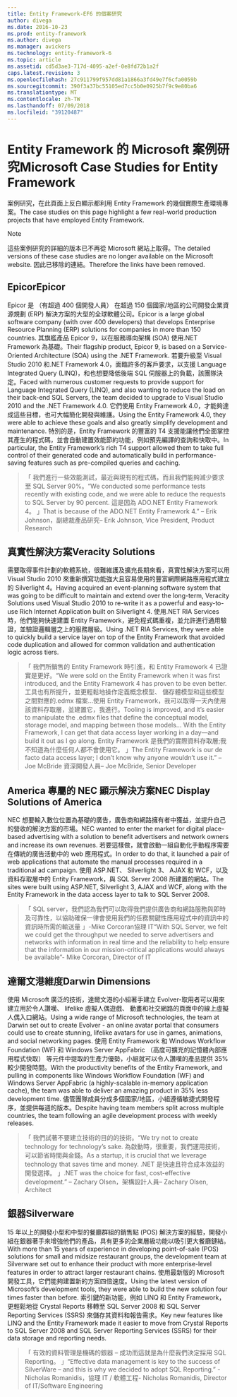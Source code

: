 ```yaml
---
title: Entity Framework-EF6 的個案研究
author: divega
ms.date: 2016-10-23
ms.prod: entity-framework
ms.author: divega
ms.manager: avickers
ms.technology: entity-framework-6
ms.topic: article
ms.assetid: cd5d3ae3-717d-4095-a2ef-0e8fd72b1a2f
caps.latest.revision: 3
ms.openlocfilehash: 27c911799f957dd81a1866a3fd49e7f6cfa0059b
ms.sourcegitcommit: 390f3a37bc55105ed7cc5b0e0925b7f9c9e80ba6
ms.translationtype: MT
ms.contentlocale: zh-TW
ms.lasthandoff: 07/09/2018
ms.locfileid: "39120487"
---
```

# <a name="microsoft-case-studies-for-entity-framework"></a><span data-ttu-id="b867c-102">Entity Framework 的 Microsoft 案例研究</span><span class="sxs-lookup"><span data-stu-id="b867c-102">Microsoft Case Studies for Entity Framework</span></span>
<span data-ttu-id="b867c-103">案例研究，在此頁面上反白顯示都利用 Entity Framework 的幾個實際生產環境專案。</span><span class="sxs-lookup"><span data-stu-id="b867c-103">The case studies on this page highlight a few real-world production projects that have employed Entity Framework.</span></span>
> [!NOTE]
> <span data-ttu-id="b867c-104">這些案例研究的詳細的版本已不再從 Microsoft 網站上取得。</span><span class="sxs-lookup"><span data-stu-id="b867c-104">The detailed versions of these case studies are no longer available on the Microsoft website.</span></span> <span data-ttu-id="b867c-105">因此已移除的連結。</span><span class="sxs-lookup"><span data-stu-id="b867c-105">Therefore the links have been removed.</span></span>

## <a name="epicor"></a><span data-ttu-id="b867c-106">Epicor</span><span class="sxs-lookup"><span data-stu-id="b867c-106">Epicor</span></span>
<span data-ttu-id="b867c-107">Epicor 是 （有超過 400 個開發人員） 在超過 150 個國家/地區的公司開發企業資源規劃 (ERP) 解決方案的大型的全球軟體公司。</span><span class="sxs-lookup"><span data-stu-id="b867c-107">Epicor is a large global software company (with over 400 developers) that develops Enterprise Resource Planning (ERP) solutions for companies in more than 150 countries.</span></span>
<span data-ttu-id="b867c-108">其旗艦產品 Epicor 9，以在服務導向架構 (SOA) 使用.NET Framework 為基礎。</span><span class="sxs-lookup"><span data-stu-id="b867c-108">Their flagship product, Epicor 9, is based on a Service-Oriented Architecture (SOA) using the .NET Framework.</span></span>
<span data-ttu-id="b867c-109">若要升級至 Visual Studio 2010 和.NET Framework 4.0，面臨許多的客戶要求，以支援 Language Integrated Query (LINQ)，和也想要降低後端 SQL 伺服器上的負載，該團隊決定。</span><span class="sxs-lookup"><span data-stu-id="b867c-109">Faced with numerous customer requests to provide support for Language Integrated Query (LINQ), and also wanting to reduce the load on their back-end SQL Servers, the team decided to upgrade to Visual Studio 2010 and the .NET Framework 4.0.</span></span>
<span data-ttu-id="b867c-110">它們使用 Entity Framework 4.0，才能夠達成這些目標，也可大幅簡化開發與維護。</span><span class="sxs-lookup"><span data-stu-id="b867c-110">Using the Entity Framework 4.0, they were able to achieve these goals and also greatly simplify development and maintenance.</span></span>
<span data-ttu-id="b867c-111">特別的是，Entity Framework 的豐富的 T4 支援能讓他們全面掌控其產生的程式碼，並會自動建置效能節約功能，例如預先編譯的查詢和快取中。</span><span class="sxs-lookup"><span data-stu-id="b867c-111">In particular, the Entity Framework’s rich T4 support allowed them to take full control of their generated code and automatically build in performance-saving features such as pre-compiled queries and caching.</span></span>

> <span data-ttu-id="b867c-112">「 我們進行一些效能測試，最近與現有的程式碼，而且我們能夠減少要求至 SQL Server 90%。</span><span class="sxs-lookup"><span data-stu-id="b867c-112">“We conducted some performance tests recently with existing code, and we were able to reduce the requests to SQL Server by 90 percent.</span></span>
<span data-ttu-id="b867c-113">這是因為 ADO.NET Entity Framework 4。 」</span><span class="sxs-lookup"><span data-stu-id="b867c-113">That is because of the ADO.NET Entity Framework 4.”</span></span> <span data-ttu-id="b867c-114">– Erik Johnson，副總裁產品研究</span><span class="sxs-lookup"><span data-stu-id="b867c-114">– Erik Johnson, Vice President, Product Research</span></span>  

## <a name="veracity-solutions"></a><span data-ttu-id="b867c-115">真實性解決方案</span><span class="sxs-lookup"><span data-stu-id="b867c-115">Veracity Solutions</span></span>
<span data-ttu-id="b867c-116">需要取得事件計劃的軟體系統，很難維護及擴充長期來看，真實性解決方案可以用 Visual Studio 2010 來重新撰寫功能強大且容易使用的豐富網際網路應用程式建立的 Silverlight 4。</span><span class="sxs-lookup"><span data-stu-id="b867c-116">Having acquired an event-planning software system that was going to be difficult to maintain and extend over the long-term, Veracity Solutions used Visual Studio 2010 to re-write it as a powerful and easy-to-use Rich Internet Application built on Silverlight 4.</span></span>
<span data-ttu-id="b867c-117">使用.NET RIA Services 時，他們能夠快速建置 Entity Framework，避免程式碼重複，並允許進行通用驗證，並驗證邏輯層之上的服務層級。</span><span class="sxs-lookup"><span data-stu-id="b867c-117">Using .NET RIA Services, they were able to quickly build a service layer on top of the Entity Framework that avoided code duplication and allowed for common validation and authentication logic across tiers.</span></span>  

> <span data-ttu-id="b867c-118">「 我們所銷售的 Entity Framework 時引進，和 Entity Framework 4 已證實是更好。</span><span class="sxs-lookup"><span data-stu-id="b867c-118">“We were sold on the Entity Framework when it was first introduced, and the Entity Framework 4 has proven to be even better.</span></span>
<span data-ttu-id="b867c-119">工具也有所提升，並更輕鬆地操作定義概念模型、 儲存體模型和這些模型之間對應的.edmx 檔案...使用 Entity Framework，我可以取得一天內使用該資料存取層，並建置它，我進行。</span><span class="sxs-lookup"><span data-stu-id="b867c-119">Tooling is improved, and it’s easier to manipulate the .edmx files that define the conceptual model, storage model, and mapping between those models... With the Entity Framework, I can get that data access layer working in a day—and build it out as I go along.</span></span>
<span data-ttu-id="b867c-120">Entity Framework 是我們的實際資料存取層;我不知道為什麼任何人都不會使用它。 」</span><span class="sxs-lookup"><span data-stu-id="b867c-120">The Entity Framework is our de facto data access layer; I don’t know why anyone wouldn’t use it.”</span></span> <span data-ttu-id="b867c-121">– Joe McBride 資深開發人員</span><span class="sxs-lookup"><span data-stu-id="b867c-121">– Joe McBride, Senior Developer</span></span>

## <a name="nec-display-solutions-of-america"></a><span data-ttu-id="b867c-122">America 專屬的 NEC 顯示解決方案</span><span class="sxs-lookup"><span data-stu-id="b867c-122">NEC Display Solutions of America</span></span>
<span data-ttu-id="b867c-123">NEC 想要輸入數位位置為基礎的廣告，廣告商和網路擁有者中獲益，並提升自己的營收的解決方案的市場。</span><span class="sxs-lookup"><span data-stu-id="b867c-123">NEC wanted to enter the market for digital place-based advertising with a solution to benefit advertisers and network owners and increase its own revenues.</span></span>
<span data-ttu-id="b867c-124">若要這樣做，就會啟動一組自動化手動程序需要在傳統的廣告活動中的 web 應用程式。</span><span class="sxs-lookup"><span data-stu-id="b867c-124">In order to do that, it launched a pair of web applications that automate the manual processes required in a traditional ad campaign.</span></span>
<span data-ttu-id="b867c-125">使用 ASP.NET、 Silverlight 3、 AJAX 和 WCF，以及資料存取層中的 Entity Framework，與 SQL Server 2008 所建置的網站。</span><span class="sxs-lookup"><span data-stu-id="b867c-125">The sites were built using ASP.NET, Silverlight 3, AJAX and WCF, along with the Entity Framework in the data access layer to talk to SQL Server 2008.</span></span>

> <span data-ttu-id="b867c-126">「 SQL server，我們認為我們可以取得我們提供廣告商和網路服務與即時及可靠性，以協助確保一律會使用我們的任務關鍵性應用程式中的資訊中的資訊時所需的輸送量 」-Mike Corcoran協理 IT</span><span class="sxs-lookup"><span data-stu-id="b867c-126">“With SQL Server, we felt we could get the throughput we needed to serve advertisers and networks with information in real time and the reliability to help ensure that the information in our mission-critical applications would always be available”- Mike Corcoran, Director of IT</span></span>

## <a name="darwin-dimensions"></a><span data-ttu-id="b867c-127">達爾文港維度</span><span class="sxs-lookup"><span data-stu-id="b867c-127">Darwin Dimensions</span></span>
<span data-ttu-id="b867c-128">使用 Microsoft 廣泛的技術，達爾文港的小組著手建立 Evolver-取用者可以用來建立用於令人讚嘆、 lifelike 虛擬人偶遊戲、 動畫和社交網路的頁面中的線上虛擬人偶入口網站。</span><span class="sxs-lookup"><span data-stu-id="b867c-128">Using a wide range of Microsoft technologies, the team at Darwin set out to create Evolver - an online avatar portal that consumers could use to create stunning, lifelike avatars for use in games, animations, and social networking pages.</span></span>
<span data-ttu-id="b867c-129">使用 Entity Framework 和 Windows Workflow Foundation (WF) 和 Windows Server AppFabric （高度可擴充的記憶體內部應用程式快取） 等元件中提取的生產力優勢，小組就可以令人讚嘆的產品提供 35%較少開發時間。</span><span class="sxs-lookup"><span data-stu-id="b867c-129">With the productivity benefits of the Entity Framework, and pulling in components like Windows Workflow Foundation (WF) and Windows Server AppFabric (a highly-scalable in-memory application cache), the team was able to deliver an amazing product in 35% less development time.</span></span>
<span data-ttu-id="b867c-130">儘管團隊成員分成多個國家/地區，小組遵循敏捷式開發程序，並提供每週的版本。</span><span class="sxs-lookup"><span data-stu-id="b867c-130">Despite having team members split across multiple countries, the team following an agile development process with weekly releases.</span></span>

 > <span data-ttu-id="b867c-131">「 我們試著不要建立技術的目的的技術。</span><span class="sxs-lookup"><span data-stu-id="b867c-131">“We try not to create technology for technology’s sake.</span></span> <span data-ttu-id="b867c-132">為啟動時，很重要，我們運用技術，可以節省時間與金錢。</span><span class="sxs-lookup"><span data-stu-id="b867c-132">As a startup, it is crucial that we leverage technology that saves time and money.</span></span>
 <span data-ttu-id="b867c-133">.NET 是快速且符合成本效益的開發選擇。 」</span><span class="sxs-lookup"><span data-stu-id="b867c-133">.NET was the choice for fast, cost-effective development.”</span></span> <span data-ttu-id="b867c-134">– Zachary Olsen，架構設計人員</span><span class="sxs-lookup"><span data-stu-id="b867c-134">– Zachary Olsen, Architect</span></span>  

## <a name="silverware"></a><span data-ttu-id="b867c-135">銀器</span><span class="sxs-lookup"><span data-stu-id="b867c-135">Silverware</span></span>
<span data-ttu-id="b867c-136">15 年以上的開發小型和中型的餐廳群組的銷售點 (POS) 解決方案的經驗，開發小組在銀器著手來增強他們的產品，具有更多的企業層級功能以吸引更大餐廳鏈結。</span><span class="sxs-lookup"><span data-stu-id="b867c-136">With more than 15 years of experience in developing point-of-sale (POS) solutions for small and midsize restaurant groups, the development team at Silverware set out to enhance their product with more enterprise-level features in order to attract larger restaurant chains.</span></span>
<span data-ttu-id="b867c-137">使用最新版的 Microsoft 開發工具，它們能夠建置新的方案四倍速度。</span><span class="sxs-lookup"><span data-stu-id="b867c-137">Using the latest version of Microsoft’s development tools, they were able to build the new solution four times faster than before.</span></span>
<span data-ttu-id="b867c-138">索引鍵的新功能，例如 LINQ 和 Entity Framework，更輕鬆地從 Crystal Reports 移轉至 SQL Server 2008 和 SQL Server Reporting Services (SSRS) 來儲存其資料和報告需求。</span><span class="sxs-lookup"><span data-stu-id="b867c-138">Key new features like LINQ and the Entity Framework made it easier to move from Crystal Reports to SQL Server 2008 and SQL Server Reporting Services (SSRS) for their data storage and reporting needs.</span></span>

> <span data-ttu-id="b867c-139">「 有效的資料管理是機碼的銀器 – 成功而這就是為什麼我們決定採用 SQL Reporting。 」</span><span class="sxs-lookup"><span data-stu-id="b867c-139">“Effective data management is key to the success of SilverWare – and this is why we decided to adopt SQL Reporting.”</span></span> <span data-ttu-id="b867c-140">-Nicholas Romanidis，協理 IT / 軟體工程</span><span class="sxs-lookup"><span data-stu-id="b867c-140">- Nicholas Romanidis, Director of IT/Software Engineering</span></span>
